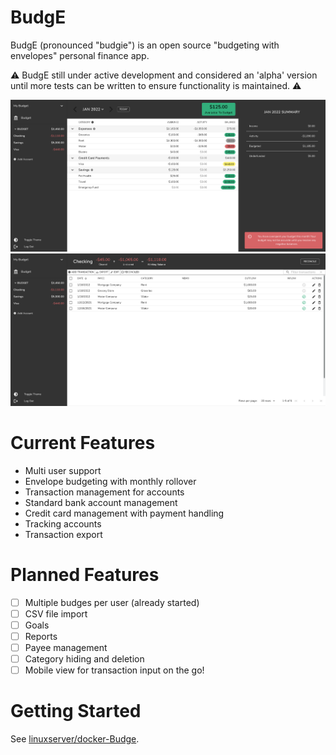 # BudgE
BudgE (pronounced "budgie") is an open source "budgeting with envelopes" personal finance app.

:warning: BudgE still under active development and considered an 'alpha' version until more tests can be written to ensure functionality is maintained. :warning:

![Budget](images/budget.png)
![Account](images/account.png)

# Current Features
- Multi user support
- Envelope budgeting with monthly rollover
- Transaction management for accounts
- Standard bank account management
- Credit card management with payment handling
- Tracking accounts
- Transaction export

# Planned Features
- [ ] Multiple budges per user (already started)
- [ ] CSV file import
- [ ] Goals
- [ ] Reports
- [ ] Payee management
- [ ] Category hiding and deletion
- [ ] Mobile view for transaction input on the go!

# Getting Started
See [linuxserver/docker-Budge](https://github.com/linuxserver/docker-BudgE).
